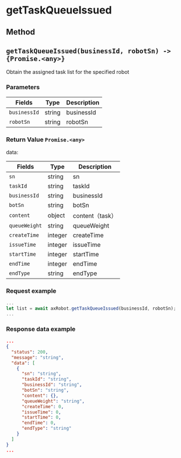 # getTaskQueueIssued

## Method

## `getTaskQueueIssued(businessId, robotSn) -> {Promise.<any>}`

Obtain the assigned task list for the specified robot

### Parameters

| Fields         | Type           | Description            |
| ------------ | ---------------------------- | -------- |
| `businessId` | string                        | businessId |
| `robotSn`    | string                        | robotSn |


### Return Value `Promise.<any>`

data:

| Fields         | Type           | Description            |
| ------------ | ---------------------------- | --------------  |
| `sn`         | string         | sn                   |
| `taskId`     | string         | taskId                       |
| `businessId` | string         | businessId                |
| `botSn`      | string         | botSn             |
| `content`    | object         | content（task）    |
| `queueWeight`| string         | queueWeight         |
| `createTime` | integer        | createTime  |
| `issueTime`  | integer        | issueTime  |
| `startTime`  | integer        | startTime  |
| `endTime`    | integer        | endTime  |
| `endType`    | string         | endType     |



### Request example

```javascript
...
let list = await axRobot.getTaskQueueIssued(businessId, robotSn);
...
```
### Response data example

```JSON
...
{
  "status": 200,
  "message": "string",
  "data": [
    {
      "sn": "string",
      "taskId": "string",
      "businessId": "string",
      "botSn": "string",
      "content": {},
      "queueWeight": "string",
      "createTime": 0,
      "issueTime": 0,
      "startTime": 0,
      "endTime": 0,
      "endType": "string"
    }
  ]
}
...
```




